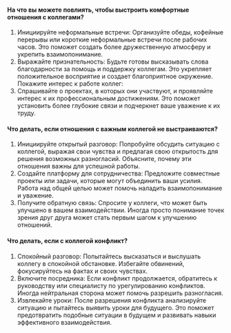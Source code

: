 #### На что вы можете повлиять, чтобы выстроить комфортные отношения с коллегами?

1. Инициируйте неформальные встречи:
Организуйте обеды, кофейные перерывы или короткие неформальные встречи после рабочих часов. Это поможет создать более дружественную атмосферу и укрепить взаимопонимание.
2. Выражайте признательность:
Будьте готовы высказывать слова благодарности за помощь и поддержку коллегам. Это укрепляет положительное восприятие и создает благоприятное окружение.
Покажите интерес к работе коллег:
3. Спрашивайте о проектах, в которых они участвуют, и проявляйте интерес к их профессиональным достижениям. Это поможет установить более глубокие связи и подчеркнет ваше уважение к их труду.

#### Что делать, если отношения с важным коллегой не выстраиваются?

1. Инициируйте открытый разговор:
Попробуйте обсудить ситуацию с коллегой, выражая свои чувства и предлагая свою открытость для решения возможных разногласий. Объясните, почему эти отношения важны для успешной работы.
2. Создайте платформу для сотрудничества:
Предложите совместные проекты или задачи, которые могут объединить ваши усилия. Работа над общей целью может помочь наладить взаимопонимание и уважение.
3. Получите обратную связь:
Спросите у коллеги, что может быть улучшено в вашем взаимодействии. Иногда просто понимание точек зрения друг друга может стать первым шагом к улучшению отношений.

#### Что делать, если с коллегой конфликт?

1. Спокойный разговор:
Попытайтесь высказаться и выслушать коллегу в спокойной обстановке. Избегайте обвинений, фокусируйтесь на фактах и своих чувствах.
2. Включите посредника:
Если конфликт продолжается, обратитесь к руководству или специалисту по урегулированию конфликтов. Иногда нейтральная сторона может помочь разрешить разногласия.
3. Извлекайте уроки:
После разрешения конфликта анализируйте ситуацию и пытайтесь выявить уроки для будущего. Это поможет предотвратить подобные ситуации в будущем и развивать навыки эффективного взаимодействия.
